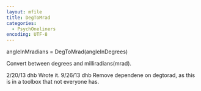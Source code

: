 ```yaml
---
layout: mfile
title: DegToMrad
categories:
  - PsychOneliners
encoding: UTF-8
---
```


angleInMradians = DegToMrad(angleInDegrees)

Convert between degrees and milliradians(mrad).

2/20/13  dhb  Wrote it.
9/26/13  dhb  Remove dependene on degtorad, as this is in a toolbox
              that not everyone has.